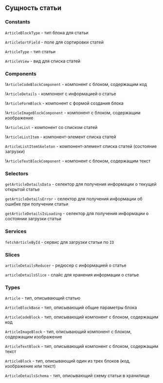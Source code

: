 ## Сущность статьи

### Constants

`ArticleBlockType` - тип блока для статьи

`ArticleSortField` - поле для сортировки статей

`ArticleType` - тип статьи

`ArticleView` - вид для списка статей

### Components

!`ArticleCodeBlockComponent` - компонент с блоком, содержащим код

!`ArticleDetails` - компонент с информацией о статье

!`ArticleFormBlock` - компонент с формой создания блока

!`ArticleImageBlockComponent` - компонент с блоком, содержащим изображение

!`ArticleList` - компонент со списком статей

!`ArticleListItem` - компонент-элемент списка статей

`ArticleListItemSkeleton` - компонент-элемент списка статей (состояние загрузки)

!`ArticleTextBlockComponent` - компонент с блоком, содержащим текст

### Selectors

`getArticleDetailsData` - селектор для получения информации о текущей открытой статье

`getArticleDetailsError` - селектор для получения информации об ошибке при получении статьи

`getArticleDetailsIsLoading` - селектор для получения информации о состоянии загрузки статьи

### Services

`fetchArticleById` - сервис для загрузки статьи по `ID`

### Slices

`articleDetailsReducer` - редюсер c информацией о статье

`articleDetailsSlice` - слайс для хранения информации о статье

### Types

`Article` - тип, описывающий статью

`ArticleBlockBase` - тип, описывающий общие параметры блока

`ArticleCodeBlock` - тип, описывающий компонент с блоком, содержащим код

`ArticleImageBlock` - тип, описывающий компонент с блоком, содержащим изображение

`ArticleTextBlock` - тип, описывающий компонент с блоком, содержащим текст

`ArticleBlock` - тип, описывающий один из трех блоков (код, изображение или текст)

`ArticleDetailsSchema` - тип, описывающий схему статьи в хранилище

